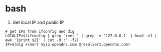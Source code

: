 # bash

1. Get local IP and public IP

```text
# get IPs from ifconfig and dig
LOCALIP=$(ifconfig | grep 'inet ' | grep -v '127.0.0.1' | head -n1 | awk '{print $2}' | cut -d':' -f2)
IP=$(dig +short myip.opendns.com @resolver1.opendns.com)
```

